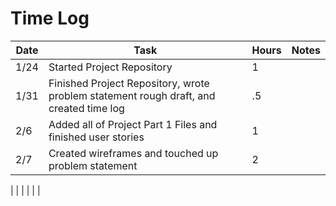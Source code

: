 # Time Log 

| Date   | Task                                                                                   | Hours | Notes |
|--------|----------------------------------------------------------------------------------------|-------|-------|
| 1/24   | Started Project Repository                                                             | 1     |       |
| 1/31   | Finished Project Repository, wrote problem statement rough draft, and created time log | .5    |       |
| 2/6    | Added all of Project Part 1 Files and finished user stories                            | 1     |       |
| 2/7    | Created wireframes and touched up problem statement                                    | 2     |       |
|
|
|
|
|
|